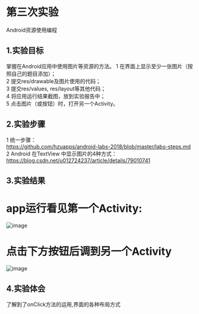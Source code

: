 # 第三次实验

Android资源使用编程

## 1.实验目标
掌握在Android应用中使用图片等资源的方法。
1    在界面上显示至少一张图片（按照自己的题目添加）；  
2    提交res/drawable及图片使用的代码；  
3    提交res/values, res/layout等其他代码；  
4    将应用运行结果截图，放到实验报告中；  
5    点击图片（或按钮）时，打开另一个Activity。  

## 2.实验步骤
1   统一步骤：  
    https://github.com/hzuapps/android-labs-2018/blob/master/labs-steps.md  
2   Android 在TextView 中显示图片的4种方式：  
    https://blog.csdn.net/u012724237/article/details/79010741  

## 3.实验结果
# app运行看见第一个Activity:
![image](https://raw.githubusercontent.com/wekun/android-labs-2018/master/soft1614080902315/cc%20(1).jpg)
# 点击下方按钮后调到另一个Activity
![image](https://raw.githubusercontent.com/wekun/android-labs-2018/master/soft1614080902315/cc%20(2).jpg)
## 4.实验体会
了解到了onClick方法的运用,界面的各种布局方式

